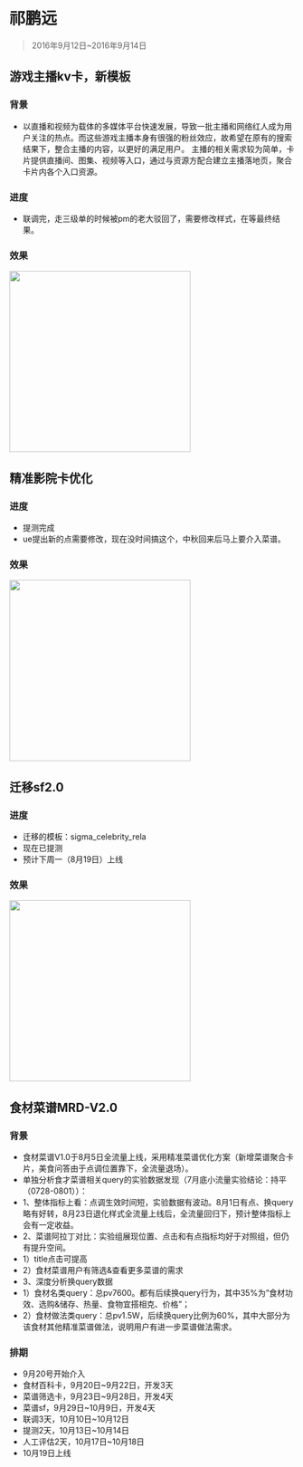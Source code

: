 # 祁鹏远

> 2016年9月12日~2016年9月14日

## 游戏主播kv卡，新模板

### 背景

* <span>以直播和视频为载体的多媒体平台快速发展，导致一批主播和网络红人成为用户关注的热点。而这些游戏主播本身有很强的粉丝效应，故希望在原有的搜索结果下，整合主播的内容，以更好的满足用户。 主播的相关需求较为简单，卡片提供直播间、图集、视频等入口，通过与资源方配合建立主播落地页，聚合卡片内各个入口资源。</span>

### 进度

* <span>联调完，走三级单的时候被pm的老大驳回了，需要修改样式，在等最终结果。</span>

### 效果

<img src="../2016-09-09/img/v_qipengyuan/xx.JPG" width="320">

## 精准影院卡优化

### 进度

* <span>提测完成</span>
* <span>ue提出新的点需要修改，现在没时间搞这个，中秋回来后马上要介入菜谱。</span>

### 效果

<img src="../2016-09-09/img/v_qipengyuan/xm.JPG" width="320">

## 迁移sf2.0 

### 进度

* <span>迁移的模板：sigma_celebrity_rela</span>
* <span>现在已提测</span>
* <span>预计下周一（8月19日）上线</span>

### 效果

<img src="../2016-09-09/img/v_qipengyuan/sf.png" width="320">


## 食材菜谱MRD-V2.0

### 背景

* <span>食材菜谱V1.0于8月5日全流量上线，采用精准菜谱优化方案（新增菜谱聚合卡片，美食问答由于点调位置靠下，全流量退场）。</span>
* <span>单独分析食才菜谱相关query的实验数据发现（7月底小流量实验结论：持平（0728-0801））：</span>
* <span>1、整体指标上看：点调生效时间短，实验数据有波动。8月1日有点、换query略有好转，8月23日退化样式全流量上线后，全流量回归下，预计整体指标上会有一定收益。</span>
* <span>2、菜谱阿拉丁对比：实验组展现位置、点击和有点指标均好于对照组，但仍有提升空间。</span>
* <span>1）title点击可提高</span>
* <span>2）食材菜谱用户有筛选&查看更多菜谱的需求</span>
* <span>3、深度分析换query数据</span>
* <span>1）食材名类query：总pv7600。都有后续换query行为，其中35%为”食材功效、选购&储存、热量、食物宜搭相克、价格”；</span>
* <span>2）食材做法类query：总pv1.5W，后续换query比例为60%，其中大部分为该食材其他精准菜谱做法，说明用户有进一步菜谱做法需求。</span>

### 排期 

* <span>9月20号开始介入</span>
* <span>食材百科卡，9月20日~9月22日，开发3天</span>
* <span>菜谱筛选卡，9月23日~9月28日，开发4天</span>
* <span>菜谱sf，9月29日~10月9日，开发4天</span>
* <span>联调3天，10月10日~10月12日</span>
* <span>提测2天，10月13日~10月14日</span>
* <span>人工评估2天，10月17日~10月18日</span>
* <span>10月19日上线</span>





